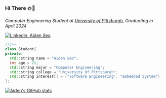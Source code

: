 ### Hi There :snowman::christmas_tree:

<p><em>Computer Enginnering Student at <a href="https://www.pitt.edu/">University of Pittsburgh</a>, Graduating in April 2024</em></p>

[![Linkedin: Aiden Seo](https://img.shields.io/badge/-AidenSeo-blue?style=flat-square&logo=Linkedin&logoColor=white&link=https://www.linkedin.com/in/aiden-seo-1s/)](https://www.linkedin.com/in/aiden-seo-1s/)

```C++
//C++
class Student{
private:
  std::string name = "Aiden Seo";
  int age = 21;
  std::string major = "Computer Engineering";
  std::string college = "University Of Pittsburgh";
  std::string interest[] = {"Software Engineering", "Embedded System"};
};
```

[![Aiden's GitHub stats](https://github-readme-stats.vercel.app/api?username=aidenseo3180)](https://github.com/aidenseo3180/github-readme-stats)  


